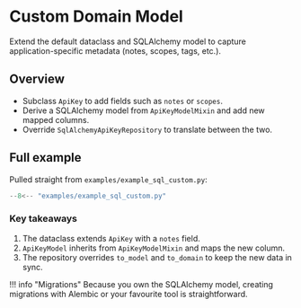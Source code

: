 # Custom Domain Model

Extend the default dataclass and SQLAlchemy model to capture application-specific metadata (notes, scopes, tags, etc.).

## Overview

- Subclass `ApiKey` to add fields such as `notes` or `scopes`.
- Derive a SQLAlchemy model from `ApiKeyModelMixin` and add new mapped columns.
- Override `SqlAlchemyApiKeyRepository` to translate between the two.

## Full example

Pulled straight from `examples/example_sql_custom.py`:

```python
--8<-- "examples/example_sql_custom.py"
```

### Key takeaways

1. The dataclass extends `ApiKey` with a `notes` field.
2. `ApiKeyModel` inherits from `ApiKeyModelMixin` and maps the new column.
3. The repository overrides `to_model` and `to_domain` to keep the new data in sync.

!!! info "Migrations"
    Because you own the SQLAlchemy model, creating migrations with Alembic or your favourite tool is straightforward.
